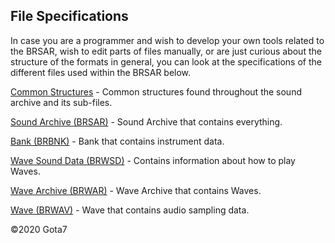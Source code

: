 ## File Specifications
In case you are a programmer and wish to develop your own tools related to the BRSAR, wish to edit parts of files manually, or are just curious about the structure of the formats in general, you can look at the specifications of the different files used within the BRSAR below.

[Common Structures](specs/common.md) - Common structures found throughout the sound archive and its sub-files.

[Sound Archive (BRSAR)](specs/soundArchive.md) - Sound Archive that contains everything.

[Bank (BRBNK)](specs/bank.md) - Bank that contains instrument data.

[Wave Sound Data (BRWSD)](specs/waveSoundData.md) - Contains information about how to play Waves.

[Wave Archive (BRWAR)](specs/waveArchive.md) - Wave Archive that contains Waves.

[Wave (BRWAV)](specs/wave.md) - Wave that contains audio sampling data.

©2020 Gota7
